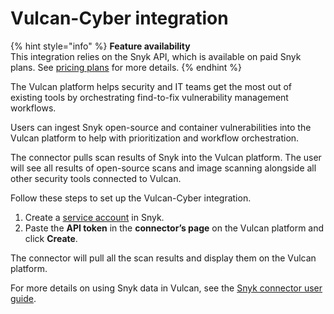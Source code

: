 # Vulcan-Cyber integration

{% hint style="info" %}
**Feature availability**\
This integration relies on the Snyk API, which is available on paid Snyk plans. See [pricing plans](https://snyk.io/plans/) for more details.
{% endhint %}

The Vulcan platform helps security and IT teams get the most out of existing tools by orchestrating find-to-fix vulnerability management workflows.

Users can ingest Snyk open-source and container vulnerabilities into the Vulcan platform to help with prioritization and workflow orchestration.

The connector pulls scan results of Snyk into the Vulcan platform. The user will see all results of open-source scans and image scanning alongside all other security tools connected to Vulcan.

Follow these steps to set up the Vulcan-Cyber integration.

1. Create a [service account](../../enterprise-setup/service-accounts.md) in Snyk.
2. Paste the **API token** in the **connector’s page** on the Vulcan platform and click **Create**.

The connector will pull all the scan results and display them on the Vulcan platform.

For more details on using Snyk data in Vulcan, see the [Snyk connector user guide](https://intercom.help/vulcan-cyber/en/articles/4274080-snyk-connector-user-guide).
